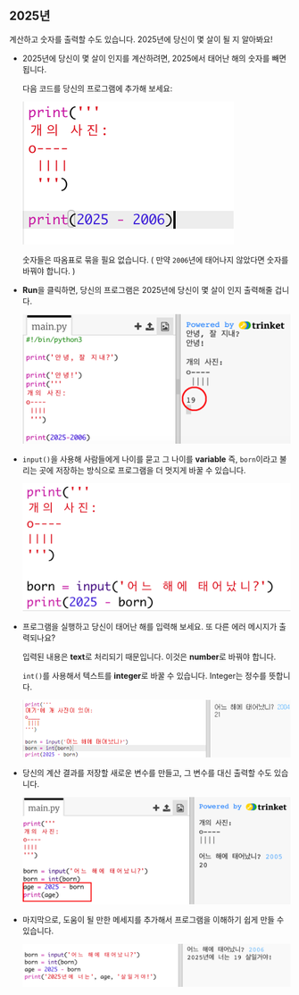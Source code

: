 ## 2025년

계산하고 숫자를 출력할 수도 있습니다. 2025년에 당신이 몇 살이 될 지 알아봐요!

+ 2025년에 당신이 몇 살이 인지를 계산하려면, 2025에서 태어난 해의 숫자를 빼면 됩니다.
    
    다음 코드를 당신의 프로그램에 추가해 보세요:
    
    ![screenshot](images/me-calc.png)
    
    숫자들은 따옴표로 묶을 필요 없습니다. ( 만약 `2006`년에 태어나지 않았다면 숫자를 바꿔야 합니다. )

+ **Run**을 클릭하면, 당신의 프로그램은 2025년에 당신이 몇 살이 인지 출력해줄 겁니다.
    
    ![screenshot](images/me-calc-run.png)

+ `input()`을 사용해 사람들에게 나이를 묻고 그 나이를 **variable** 즉, `born`이라고 불리는 곳에 저장하는 방식으로 프로그램을 더 멋지게 바꿀 수 있습니다.
    
    ![screenshot](images/me-input.png)

+ 프로그램을 실행하고 당신이 태어난 해를 입력해 보세요. 또 다른 에러 메시지가 출력되나요?
    
    입력된 내용은 **text**로 처리되기 때문입니다. 이것은 **number**로 바꿔야 합니다.
    
    `int()`를 사용해서 텍스트를 **integer**로 바꿀 수 있습니다. Integer는 정수를 뜻합니다.
    
    ![screenshot](images/me-input-test.png)

+ 당신의 계산 결과를 저장할 새로운 변수를 만들고, 그 변수를 대신 출력할 수도 있습니다.
    
    ![screenshot](images/me-result-variable.png)

+ 마지막으로, 도움이 될 만한 메세지를 추가해서 프로그램을 이해하기 쉽게 만들 수 있습니다.
    
    ![screenshot](images/me-message.png)